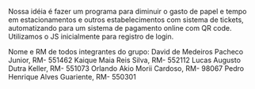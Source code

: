 
Nossa idéia é fazer um programa para diminuir o gasto de papel e tempo em estacionamentos e outros estabelecimentos com sistema de tickets,
automatizando para um sistema de pagamento online com QR code. Utilizamos o JS inicialmente para registro de login.


Nome e RM de todos integrantes do grupo:
David de Medeiros Pacheco Junior, RM- 551462
Kaique Maia Reis Silva, RM- 552112
Lucas Augusto Dutra Keller, RM- 551073
Orlando Akio Morii Cardoso, RM- 98067
Pedro Henrique Alves Guariente, RM- 550301